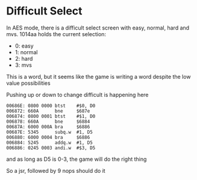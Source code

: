# Difficult Select

In AES mode, there is a difficult select screen with easy, normal, hard and mvs. 1014aa holds the current selection:

- 0: easy
- 1: normal
- 2: hard
- 3: mvs

This is a word, but it seems like the game is writing a word despite the low value possibilities

Pushing up or down to change difficult is happening here

```
00686E: 0800 0000 btst    #$0, D0
006872: 660A      bne     $687e
006874: 0800 0001 btst    #$1, D0
006878: 660A      bne     $6884
00687A: 6000 000A bra     $6886
00687E: 5345      subq.w  #1, D5
006880: 6000 0004 bra     $6886
006884: 5245      addq.w  #1, D5
006886: 0245 0003 andi.w  #$3, D5
```

and as long as D5 is 0-3, the game will do the right thing

So a jsr, followed by 9 nops should do it
